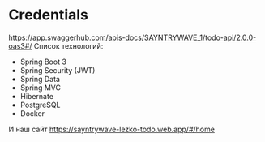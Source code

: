 # Credentials

https://app.swaggerhub.com/apis-docs/SAYNTRYWAVE_1/todo-api/2.0.0-oas3#/
Список технологий:

 - Spring Boot 3
 - Spring Security (JWT)
 - Spring Data
 - Spring MVC
 - Hibernate
 - PostgreSQL
 - Docker

И наш сайт https://sayntrywave-lezko-todo.web.app/#/home
